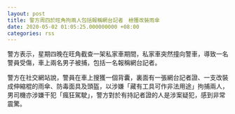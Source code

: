 ```yaml
---
layout: post
title: 警方周四於旺角拘兩人包括報稱網台記者　檢獲改裝雨傘
date: 2020-05-02 01:05:25.000000000 +08:00
categories: rss
---
```


警方表示，星期四晚在旺角截查一架私家車期間，私家車突然撞向警車，導致一名警員受傷，車上兩名男子被捕，包括一名報稱網台記者。

警方在社交網站說，警員在車上搜獲一個背囊，裏面有一張網台記者證、一支改裝成伸縮棍的雨傘、防毒面具及頭盔，以涉嫌「藏有工具可作非法用途」拘捕兩人，男司機亦涉嫌干犯「瘋狂駕駛」，警方對於有持記者證的人是涉案疑犯，感到非常震驚。
